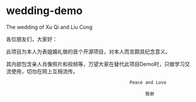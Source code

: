 # wedding-demo
The wedding of Xu Qi and Liu Cong

各位朋友们，大家好：

   此项目为本人为表姐婚礼做的首个开源项目，对本人而言颇具纪念意义。  

   其内部包含亲人肖像照片和视频等，万望大家在替代此项目Demo时，只做学习交流使用，切勿在网上互相流传。

                                                   Peace and Love
                                 
                                                         致谢
